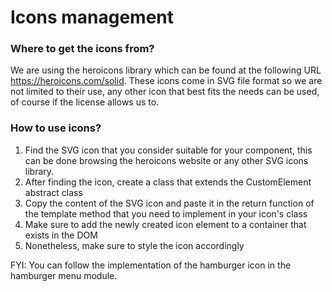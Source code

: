 # Icons management

### Where to get the icons from?

We are using the heroicons library which can be found at the following URL https://heroicons.com/solid. These icons come in SVG file format so we are not limited to their use, any other icon that best fits the needs can be used, of course if the license allows us to. 

### How to use icons?

1. Find the SVG icon that you consider suitable for your component, this can be done browsing the heroicons website or any other SVG icons library.
2. After finding the icon, create a class that extends the CustomElement abstract class
3. Copy the content of the SVG icon and paste it in the return function of the template method that you need to implement in your icon's class
4. Make sure to add the newly created icon element to a container that exists in the DOM
5. Nonetheless, make sure to style the icon accordingly

FYI: You can follow the implementation of the hamburger icon in the hamburger menu module. 